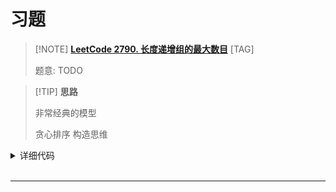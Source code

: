 # 习题

> [!NOTE] **[LeetCode 2790. 长度递增组的最大数目](https://leetcode.cn/problems/maximum-number-of-groups-with-increasing-length/)** [TAG]
> 
> 题意: TODO

> [!TIP] **思路**
> 
> 非常经典的模型
> 
> 贪心排序 构造思维

<details>
<summary>详细代码</summary>
<!-- tabs:start -->

##### **C++**

```cpp
class Solution {
public:
    // 考虑 按照数量降序
    // 第i次需要把前i大的各自-1 减完之后有可能发生顺序变化
    // 显然不能用堆枚举 复杂度无法接受
    using LL = long long;

    vector<int> uls;

    int maxIncreasingGroups(vector<int>& usageLimits) {
        this->uls = usageLimits;
        sort(uls.begin(), uls.end());
        
        LL rest = 0, res = 0;
        for (auto x : uls) {
            // 直接加  因为不管是“构造不了”还是“构造完有余”都可以给后面用
            // ATTENTION 思维与证明 为什么这样一定可以构造
            // 以柱状图的形式思考
            // 每次新加一个数构造相当于基于原本的再追加一列【一定能够通过置换使得其可用】
            rest += x;
            if (rest >= res + 1) {
                rest -= res + 1;
                res ++ ;
            }
        }
        return res;
    }
};
```

##### **Python**

```python

```

<!-- tabs:end -->
</details>

<br>

* * *